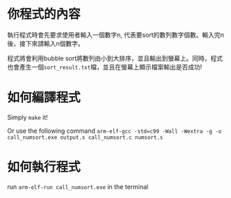 # 你程式的內容

執行程式時會先要求使用者輸入一個數字n, 代表要sort的數列數字個數。輸入完n後，接下來請輸入n個數字。

程式將會利用bubble sort將數列由小到大排序，並且輸出到螢幕上。同時，程式也會產生一個`sort_result.txt`檔，並且在螢幕上顯示檔案輸出是否成功!

# 如何編譯程式

Simply `make` it!

Or use the following command `arm-elf-gcc -std=c99 -Wall -Wextra -g -o call_numsort.exe output.s call_numsort.c numsort.s`

# 如何執行程式

run `arm-elf-run call_numsort.exe` in the terminal
